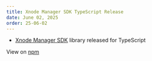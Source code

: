 ```yaml
---
title: Xnode Manager SDK TypeScript Release
date: June 02, 2025
order: 25-06-02
---
```


- [Xnode Manager SDK](https://github.com/Openmesh-Network/xnode-manager-sdk) library released for TypeScript

View on [npm](https://www.npmjs.com/package/@openmesh-network/xnode-manager-sdk)
